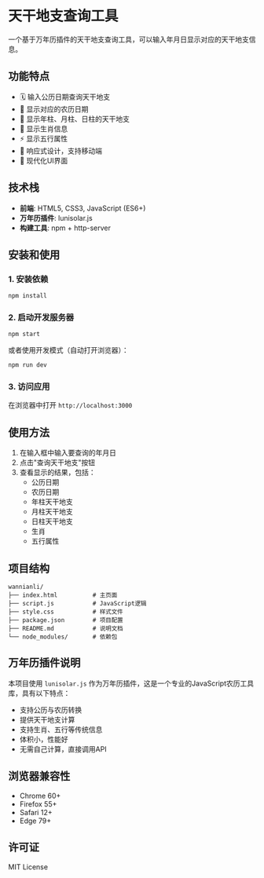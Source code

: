 # 天干地支查询工具

一个基于万年历插件的天干地支查询工具，可以输入年月日显示对应的天干地支信息。

## 功能特点

- 🗓️ 输入公历日期查询天干地支
- 📅 显示对应的农历日期
- 🔮 显示年柱、月柱、日柱的天干地支
- 🐉 显示生肖信息
- ⚡ 显示五行属性
- 📱 响应式设计，支持移动端
- 🎨 现代化UI界面

## 技术栈

- **前端**: HTML5, CSS3, JavaScript (ES6+)
- **万年历插件**: lunisolar.js
- **构建工具**: npm + http-server

## 安装和使用

### 1. 安装依赖

```bash
npm install
```

### 2. 启动开发服务器

```bash
npm start
```

或者使用开发模式（自动打开浏览器）：

```bash
npm run dev
```

### 3. 访问应用

在浏览器中打开 `http://localhost:3000`

## 使用方法

1. 在输入框中输入要查询的年月日
2. 点击"查询天干地支"按钮
3. 查看显示的结果，包括：
   - 公历日期
   - 农历日期
   - 年柱天干地支
   - 月柱天干地支
   - 日柱天干地支
   - 生肖
   - 五行属性

## 项目结构

```
wannianli/
├── index.html          # 主页面
├── script.js           # JavaScript逻辑
├── style.css           # 样式文件
├── package.json        # 项目配置
├── README.md           # 说明文档
└── node_modules/       # 依赖包
```

## 万年历插件说明

本项目使用 `lunisolar.js` 作为万年历插件，这是一个专业的JavaScript农历工具库，具有以下特点：

- 支持公历与农历转换
- 提供天干地支计算
- 支持生肖、五行等传统信息
- 体积小，性能好
- 无需自己计算，直接调用API

## 浏览器兼容性

- Chrome 60+
- Firefox 55+
- Safari 12+
- Edge 79+

## 许可证

MIT License
